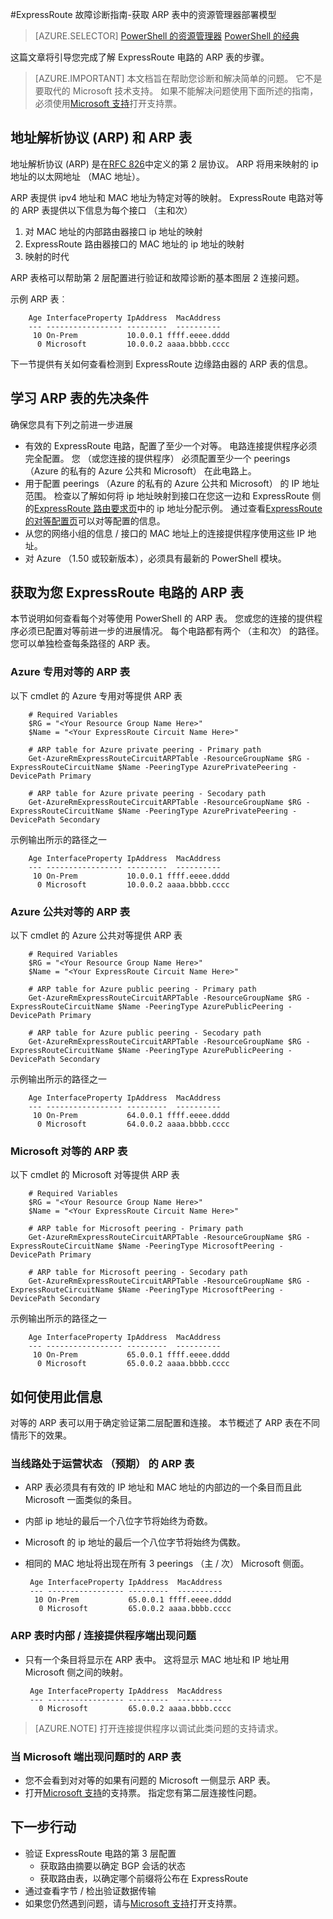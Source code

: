 <properties 
   pageTitle="ExpressRoute 故障排除指南-获取 ARP 表 |Microsoft Azure"
   description="此页获取 ARP 表 ExpressRoute 电路提供指导"
   documentationCenter="na"
   services="expressroute"
   authors="ganesr"
   manager="carolz"
   editor="tysonn"/>
<tags 
   ms.service="expressroute"
   ms.devlang="na"
   ms.topic="article" 
   ms.tgt_pltfrm="na"
   ms.workload="infrastructure-services" 
   ms.date="10/10/2016"
   ms.author="ganesr"/>

#<a name="expressroute-troubleshooting-guide---getting-arp-tables-in-the-resource-manager-deployment-model"></a>ExpressRoute 故障诊断指南-获取 ARP 表中的资源管理器部署模型

> [AZURE.SELECTOR]
[PowerShell 的资源管理器](expressroute-troubleshooting-arp-resource-manager.md)
[PowerShell 的经典](expressroute-troubleshooting-arp-classic.md)

这篇文章将引导您完成了解 ExpressRoute 电路的 ARP 表的步骤。 

>[AZURE.IMPORTANT] 本文档旨在帮助您诊断和解决简单的问题。 它不是要取代的 Microsoft 技术支持。 如果不能解决问题使用下面所述的指南，必须使用[Microsoft 支持](https://portal.azure.com/?#blade/Microsoft_Azure_Support/HelpAndSupportBlade)打开支持票。

## <a name="address-resolution-protocol-arp-and-arp-tables"></a>地址解析协议 (ARP) 和 ARP 表
地址解析协议 (ARP) 是在[RFC 826](https://tools.ietf.org/html/rfc826)中定义的第 2 层协议。 ARP 将用来映射的 ip 地址的以太网地址 （MAC 地址）。

ARP 表提供 ipv4 地址和 MAC 地址为特定对等的映射。 ExpressRoute 电路对等的 ARP 表提供以下信息为每个接口 （主和次）

1. 对 MAC 地址的内部路由器接口 ip 地址的映射
2. ExpressRoute 路由器接口的 MAC 地址的 ip 地址的映射
3. 映射的时代

ARP 表格可以帮助第 2 层配置进行验证和故障诊断的基本图层 2 连接问题。 

示例 ARP 表︰ 

        Age InterfaceProperty IpAddress  MacAddress    
        --- ----------------- ---------  ----------    
         10 On-Prem           10.0.0.1 ffff.eeee.dddd
          0 Microsoft         10.0.0.2 aaaa.bbbb.cccc


下一节提供有关如何查看检测到 ExpressRoute 边缘路由器的 ARP 表的信息。 

## <a name="prerequisites-for-learning-arp-tables"></a>学习 ARP 表的先决条件

确保您具有下列之前进一步进展

 - 有效的 ExpressRoute 电路，配置了至少一个对等。 电路连接提供程序必须完全配置。 您 （或您连接的提供程序） 必须配置至少一个 peerings （Azure 的私有的 Azure 公共和 Microsoft） 在此电路上。
 - 用于配置 peerings （Azure 的私有的 Azure 公共和 Microsoft） 的 IP 地址范围。 检查以了解如何将 ip 地址映射到接口在您这一边和 ExpressRoute 侧的[ExpressRoute 路由要求页](expressroute-routing.md)中的 ip 地址分配示例。 通过查看[ExpressRoute 的对等配置页](expressroute-howto-routing-arm.md)可以对等配置的信息。
 - 从您的网络小组的信息 / 接口的 MAC 地址上的连接提供程序使用这些 IP 地址。
 - 对 Azure （1.50 或较新版本），必须具有最新的 PowerShell 模块。

## <a name="getting-the-arp-tables-for-your-expressroute-circuit"></a>获取为您 ExpressRoute 电路的 ARP 表
本节说明如何查看每个对等使用 PowerShell 的 ARP 表。 您或您的连接的提供程序必须已配置对等前进一步的进展情况。 每个电路都有两个 （主和次） 的路径。 您可以单独检查每条路径的 ARP 表。

### <a name="arp-tables-for-azure-private-peering"></a>Azure 专用对等的 ARP 表
以下 cmdlet 的 Azure 专用对等提供 ARP 表

        # Required Variables
        $RG = "<Your Resource Group Name Here>"
        $Name = "<Your ExpressRoute Circuit Name Here>"
        
        # ARP table for Azure private peering - Primary path
        Get-AzureRmExpressRouteCircuitARPTable -ResourceGroupName $RG -ExpressRouteCircuitName $Name -PeeringType AzurePrivatePeering -DevicePath Primary
        
        # ARP table for Azure private peering - Secodary path
        Get-AzureRmExpressRouteCircuitARPTable -ResourceGroupName $RG -ExpressRouteCircuitName $Name -PeeringType AzurePrivatePeering -DevicePath Secondary 

示例输出所示的路径之一

        Age InterfaceProperty IpAddress  MacAddress    
        --- ----------------- ---------  ----------    
         10 On-Prem           10.0.0.1 ffff.eeee.dddd
          0 Microsoft         10.0.0.2 aaaa.bbbb.cccc


### <a name="arp-tables-for-azure-public-peering"></a>Azure 公共对等的 ARP 表
以下 cmdlet 的 Azure 公共对等提供 ARP 表

        # Required Variables
        $RG = "<Your Resource Group Name Here>"
        $Name = "<Your ExpressRoute Circuit Name Here>"
        
        # ARP table for Azure public peering - Primary path
        Get-AzureRmExpressRouteCircuitARPTable -ResourceGroupName $RG -ExpressRouteCircuitName $Name -PeeringType AzurePublicPeering -DevicePath Primary
        
        # ARP table for Azure public peering - Secodary path
        Get-AzureRmExpressRouteCircuitARPTable -ResourceGroupName $RG -ExpressRouteCircuitName $Name -PeeringType AzurePublicPeering -DevicePath Secondary 


示例输出所示的路径之一

        Age InterfaceProperty IpAddress  MacAddress    
        --- ----------------- ---------  ----------    
         10 On-Prem           64.0.0.1 ffff.eeee.dddd
          0 Microsoft         64.0.0.2 aaaa.bbbb.cccc


### <a name="arp-tables-for-microsoft-peering"></a>Microsoft 对等的 ARP 表
以下 cmdlet 的 Microsoft 对等提供 ARP 表

        # Required Variables
        $RG = "<Your Resource Group Name Here>"
        $Name = "<Your ExpressRoute Circuit Name Here>"
        
        # ARP table for Microsoft peering - Primary path
        Get-AzureRmExpressRouteCircuitARPTable -ResourceGroupName $RG -ExpressRouteCircuitName $Name -PeeringType MicrosoftPeering -DevicePath Primary
        
        # ARP table for Microsoft peering - Secodary path
        Get-AzureRmExpressRouteCircuitARPTable -ResourceGroupName $RG -ExpressRouteCircuitName $Name -PeeringType MicrosoftPeering -DevicePath Secondary 


示例输出所示的路径之一

        Age InterfaceProperty IpAddress  MacAddress    
        --- ----------------- ---------  ----------    
         10 On-Prem           65.0.0.1 ffff.eeee.dddd
          0 Microsoft         65.0.0.2 aaaa.bbbb.cccc


## <a name="how-to-use-this-information"></a>如何使用此信息
对等的 ARP 表可以用于确定验证第二层配置和连接。 本节概述了 ARP 表在不同情形下的效果。

### <a name="arp-table-when-a-circuit-is-in-operational-state-expected-state"></a>当线路处于运营状态 （预期） 的 ARP 表

 - ARP 表必须具有有效的 IP 地址和 MAC 地址的内部边的一个条目而且此 Microsoft 一面类似的条目。 
 - 内部 ip 地址的最后一个八位字节将始终为奇数。
 - Microsoft 的 ip 地址的最后一个八位字节将始终为偶数。
 - 相同的 MAC 地址将出现在所有 3 peerings （主 / 次） Microsoft 侧面。 


        Age InterfaceProperty IpAddress  MacAddress    
        --- ----------------- ---------  ----------    
         10 On-Prem           65.0.0.1 ffff.eeee.dddd
          0 Microsoft         65.0.0.2 aaaa.bbbb.cccc

### <a name="arp-table-when-on-premises--connectivity-provider-side-has-problems"></a>ARP 表时内部 / 连接提供程序端出现问题

 - 只有一个条目将显示在 ARP 表中。 这将显示 MAC 地址和 IP 地址用 Microsoft 侧之间的映射。 

        Age InterfaceProperty IpAddress  MacAddress    
        --- ----------------- ---------  ----------    
          0 Microsoft         65.0.0.2 aaaa.bbbb.cccc

>[AZURE.NOTE] 打开连接提供程序以调试此类问题的支持请求。 


### <a name="arp-table-when-microsoft-side-has-problems"></a>当 Microsoft 端出现问题时的 ARP 表

 - 您不会看到对对等的如果有问题的 Microsoft 一侧显示 ARP 表。 
 -  打开[Microsoft 支持](https://portal.azure.com/?#blade/Microsoft_Azure_Support/HelpAndSupportBlade)的支持票。 指定您有第二层连接性问题。 

## <a name="next-steps"></a>下一步行动

 - 验证 ExpressRoute 电路的第 3 层配置
     - 获取路由摘要以确定 BGP 会话的状态 
     - 获取路由表，以确定哪个前缀将公布在 ExpressRoute
 - 通过查看字节 / 检出验证数据传输
 - 如果您仍然遇到问题，请与[Microsoft 支持](https://portal.azure.com/?#blade/Microsoft_Azure_Support/HelpAndSupportBlade)打开支持票。
